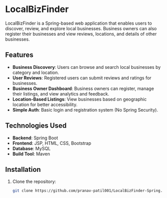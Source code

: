 # LocalBizFinder

LocalBizFinder is a Spring-based web application that enables users to discover, review, and explore local businesses. Business owners can also register their businesses and view reviews, locations, and details of other businesses.

## Features

- **Business Discovery**: Users can browse and search local businesses by category and location.
- **User Reviews**: Registered users can submit reviews and ratings for businesses.
- **Business Owner Dashboard**: Business owners can register, manage their listings, and view analytics and feedback.
- **Location-Based Listings**: View businesses based on geographic location for better accessibility.
- **Simple Auth**: Basic login and registration system (No Spring Security).

## Technologies Used

- **Backend**: Spring Boot
- **Frontend**: JSP, HTML, CSS, Bootstrap
- **Database**: MySQL
- **Build Tool**: Maven

## Installation

1. Clone the repository:
   ```bash
   git clone https://github.com/pranav-patil001/LocalBizFinder-Spring.git
